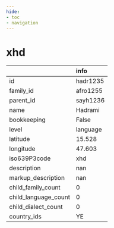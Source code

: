 ```yaml
---
hide:
- toc
- navigation
---
```

# xhd
|                      | info     |
|:---------------------|:---------|
| id                   | hadr1235 |
| family_id            | afro1255 |
| parent_id            | sayh1236 |
| name                 | Hadrami  |
| bookkeeping          | False    |
| level                | language |
| latitude             | 15.528   |
| longitude            | 47.603   |
| iso639P3code         | xhd      |
| description          | nan      |
| markup_description   | nan      |
| child_family_count   | 0        |
| child_language_count | 0        |
| child_dialect_count  | 0        |
| country_ids          | YE       |